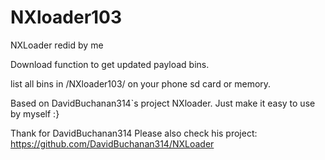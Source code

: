 # NXloader103
NXLoader redid by me

Download function to get updated payload bins.  

list all bins in /NXloader103/ on your phone sd card or memory.   




Based on DavidBuchanan314`s project NXloader. Just make it easy to use by myself :}

Thank for DavidBuchanan314
Please also check his project:
https://github.com/DavidBuchanan314/NXLoader
